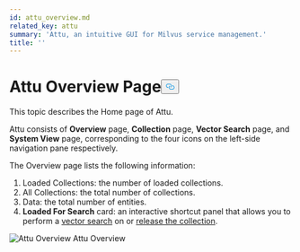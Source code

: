 ```yaml
---
id: attu_overview.md
related_key: attu
summary: 'Attu, an intuitive GUI for Milvus service management.'
title: ''
---
```

<h1 id="Attu-Overview-Page" class="common-anchor-header">Attu Overview Page<button data-href="#Attu-Overview-Page" class="anchor-icon" translate="no">
      <svg translate="no"
        aria-hidden="true"
        focusable="false"
        height="20"
        version="1.1"
        viewBox="0 0 16 16"
        width="16"
      >
        <path
          fill="#0092E4"
          fill-rule="evenodd"
          d="M4 9h1v1H4c-1.5 0-3-1.69-3-3.5S2.55 3 4 3h4c1.45 0 3 1.69 3 3.5 0 1.41-.91 2.72-2 3.25V8.59c.58-.45 1-1.27 1-2.09C10 5.22 8.98 4 8 4H4c-.98 0-2 1.22-2 2.5S3 9 4 9zm9-3h-1v1h1c1 0 2 1.22 2 2.5S13.98 12 13 12H9c-.98 0-2-1.22-2-2.5 0-.83.42-1.64 1-2.09V6.25c-1.09.53-2 1.84-2 3.25C6 11.31 7.55 13 9 13h4c1.45 0 3-1.69 3-3.5S14.5 6 13 6z"
        ></path>
      </svg>
    </button></h1><p>This topic describes the Home page of Attu.</p>
<p>Attu consists of <strong>Overview</strong> page, <strong>Collection</strong> page, <strong>Vector Search</strong> page, and <strong>System View</strong> page, corresponding to the four icons on the left-side navigation pane respectively.</p>
<p>The Overview page lists the following information:</p>
<ol>
<li>Loaded Collections: the number of loaded collections.</li>
<li>All Collections: the total number of collections.</li>
<li>Data: the total number of entities.</li>
<li><strong>Loaded For Search</strong> card: an interactive shortcut panel that allows you to perform a <a href="/docs/it/attu_search.md">vector search</a> on or <a href="/docs/it/attu_collection.md">release the collection</a>.</li>
</ol>
<p>
  <span class="img-wrapper">
    <img translate="no" src="/docs/v2.0.x/assets/attu/insight_overview_page.png" alt="Attu Overview" class="doc-image" id="attu-overview" />
    <span>Attu Overview</span>
  </span>
</p>
